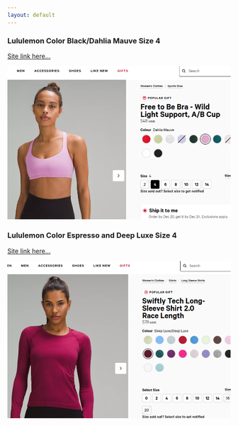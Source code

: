 ```yaml
---
layout: default
---
```



### Lululemon Color Black/Dahlia Mauve Size 4
[Site link here...](https://shop.lululemon.com/p/women-sports-bras/Free-To-Be-Bra-Wild/_/prod2810229?color=60310&sz=4)

![Pandas-items](assets/images/lulu.png)

### Lululemon Color Espresso and Deep Luxe Size 4
[Site link here...](https://shop.lululemon.com/p/tops-long-sleeve/Swiftly-Tech-LS-2-Race/_/prod9750541?color=65188)

![Pandas-items](assets/images/lulu2.png)
